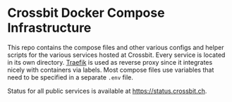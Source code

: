 # Crossbit Docker Compose Infrastructure
This repo contains the compose files and other various configs and helper
scripts for the various services hosted at Crossbit.  Every service is located
in its own directory. [Traefik](traefik.io/traefik/) is used as reverse proxy
since it integrates nicely with containers via labels. Most compose files use
variables that need to be specified in a separate `.env` file.

Status for all public services is available at https://status.crossbit.ch.
